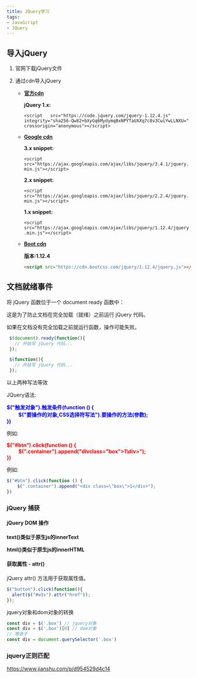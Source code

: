 ```yaml
---
title: JQuery学习
tags:
- JavaScript
- JQuery
---
```


## 导入jQuery

1. 官网下载jQuery文件

2. 通过cdn导入jQuery

   - **[官方cdn](https://code.jquery.com/)**

     **jQuery 1.x:**

     `<script   src="https://code.jquery.com/jquery-1.12.4.js"   integrity="sha256-Qw82+bXyGq6MydymqBxNPYTaUXXq7c8v3CwiYwLLNXU="   crossorigin="anonymous"></script>`

   - **[Google cdn](https://developers.google.com/speed/libraries#jquery)**

     **3.x snippet:**

     `<script src="https://ajax.googleapis.com/ajax/libs/jquery/3.4.1/jquery.min.js"></script>`

     **2.x snippet:**

     `<script src="https://ajax.googleapis.com/ajax/libs/jquery/2.2.4/jquery.min.js"></script>`

     **1.x snippet:**

     `<script src="https://ajax.googleapis.com/ajax/libs/jquery/1.12.4/jquery.min.js"></script>`

   - **[Boot cdn](https://www.bootcdn.cn/jquery/)**

     **版本:1.12.4**

     ```html
     <script src="https://cdn.bootcss.com/jquery/1.12.4/jquery.js"></script>
     ```

## 文档就绪事件

将 jQuery 函数位于一个 document ready 函数中： 

这是为了防止文档在完全加载（就绪）之前运行 jQuery 代码。

如果在文档没有完全加载之前就运行函数，操作可能失败。

```js
 $(document).ready(function(){
   // 开始写 jQuery 代码...
 }); 
```

```js
 $(function(){
   // 开始写 jQuery 代码...
 }); 
```

以上两种写法等效

JQuery语法:

<article style="color:blue;font-weight:700">$("触发对象").触发条件(function () {<br>
    <div style="text-indent:2rem">$("要操作的对象,CSS选择符写法").要操作的方法(参数);</div>
})</article>

例如:

<article style="color:red;font-weight:700">$("#btn").click(function () {<br>
    <div style="text-indent:2rem">$(".container").append("divclass="box">1\div>");</div>
})</article>

例如:

```js
$("#btn").click(function () {
    $(".container").append("<div class=\"box\">1</div>");
})
```

### jQuery 捕获

#### jQuery DOM 操作

**text()**类似于原生js的**innerText**

**html()**类似于原生js的**innerHTML**

#### 获取属性 - attr()

jQuery attr() 方法用于获取属性值。

```js
$("button").click(function(){
  alert($("#w3s").attr("href"));
});
```





jquery对象和dom对象的转换

```js
const div = $('.box') // jquery对象
const div = $('.box')[0] // dom对象
// 等效于
const div = document.querySelector('.box')
```





### jquery正则匹配

https://www.jianshu.com/p/d954529d4c14
